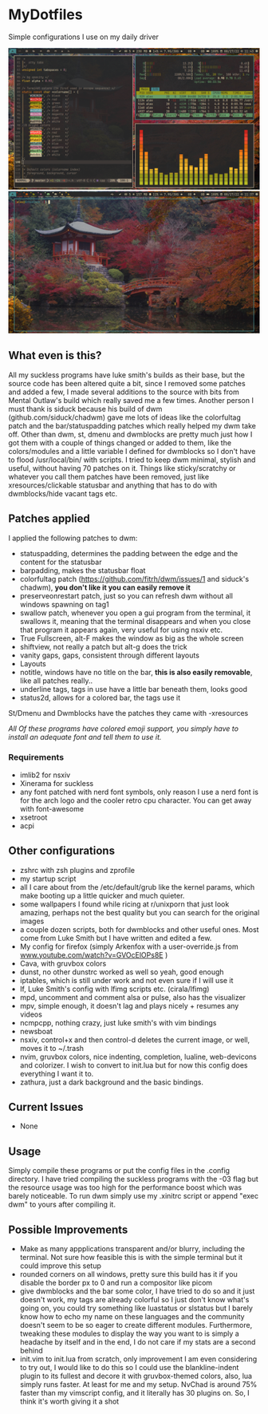 # MyDotfiles
Simple configurations I use on my daily driver

![image1](images/pic1.jpg)
![image2](images/pic2.jpg)

## What even is this?

All my suckless programs have luke smith's builds as their base, but the source code has been altered quite a bit, since I removed some patches and added a few, I made several additions to the source with bits from Mental Outlaw's build which really saved me a few times. Another person I must thank is siduck because his build of dwm (github.com/siduck/chadwm) gave me lots of ideas like the colorfultag patch and the bar/statuspadding patches which really helped my dwm take off. Other than dwm, st, dmenu and dwmblocks are pretty much just how I got them with a couple of things changed or added to them, like the colors/modules and a little variable I defined for dwmblocks so I don't have to flood /usr/local/bin/ with scripts. I tried to keep dwm minimal, stylish and useful, without having 70 patches on it. Things like sticky/scratchy or whatever you call them patches have been removed, just like xresources/clickable statusbar and anything that has to do with dwmblocks/hide vacant tags etc.

## Patches applied

I applied the following patches to dwm:

- statuspadding, determines the padding between the edge and the content for the statusbar
- barpadding, makes the statusbar float
- colorfultag patch (https://github.com/fitrh/dwm/issues/1 and siduck's chadwm), **you don't like it you can easily remove it**
- preserveonrestart patch, just so you can refresh dwm without all windows spawning on tag1
- swallow patch, whenever you open a gui program from the terminal, it swallows it, meaning that the terminal disappears and when you close that program it appears again, very useful for using nsxiv etc.
- True Fullscreen, alt-F makes the window as big as the whole screen
- shiftview, not really a patch but alt-g does the trick
- vanity gaps, gaps, consistent through different layouts
- Layouts
- notitle, windows have no title on the bar, **this is also easily removable**, like all patches really..
- underline tags, tags in use have a little bar beneath them, looks good
- status2d, allows for a colored bar, the tags use it

St/Dmenu and Dwmblocks have the patches they came with -xresources

*All Of these programs have colored emoji support, you simply have to install an adequate font and tell them to use it.*

### Requirements

- imlib2  for nsxiv
- Xinerama for suckless
- any font patched with nerd font symbols, only reason I use a nerd font is for the arch logo and the cooler retro cpu character. You can get away with font-awesome
- xsetroot
- acpi

## Other configurations

- zshrc with zsh plugins and zprofile
- my startup script
- all I care about from the /etc/default/grub like the kernel params, which make booting up a little quicker and much quieter.
- some wallpapers I found while ricing at r/unixporn that just look amazing, perhaps not the best quality but you can search for the original images
- a couple dozen scripts, both for dwmblocks and other useful ones. Most come from Luke Smith but I have written and edited a few.
- My config for firefox (simply Arkenfox with a user-override.js from www.youtube.com/watch?v=GVOcElOPs8E )
- Cava, with gruvbox colors
- dunst, no other dunstrc worked as well so yeah, good enough
- iptables, which is still under work and not even sure if I will use it
- lf, Luke Smith's config with lfimg scripts etc. (cirala/lfimg)
- mpd, uncomment and comment alsa or pulse, also has the visualizer
- mpv, simple enough, it doesn't lag and plays nicely + resumes any videos
- ncmpcpp, nothing crazy, just luke smith's with vim bindings
- newsboat
- nsxiv, control+x and then control-d deletes the current image, or well, moves it to ~/.trash
- nvim, gruvbox colors, nice indenting, completion, lualine, web-devicons and colorizer. I wish to convert to init.lua but for now this config does everything I want it to.
- zathura, just a dark background and the basic bindings.

## Current Issues

- None

## Usage

Simply compile these programs or put the config files in the .config directory.
I have tried compiling the suckless programs with the -03 flag but the resource usage was too high for the performance boost which was barely noticeable.
To run dwm simply use my .xinitrc script or append "exec dwm" to yours after compiling it.

## Possible Improvements

- Make as many appplications transparent and/or blurry, including the terminal. Not sure how feasible this is with the simple terminal but it could improve this setup
- rounded corners on all windows, pretty sure this build has it if you disable the border px to 0 and run a compositor like picom
- give dwmblocks and the bar some color, I have tried to do so and it just doesn't work, my tags are already colorful so I just don't know what's going on, you could try something like luastatus or slstatus but I barely know how to echo my name on these languages and the community doesn't seem to be so eager to create different modules. Furthermore, tweaking these modules to display the way you want to is simply a headache by itself and in the end, I do not care if my stats are a second behind
- init.vim to init.lua from scratch, only improvement I am even considering to try out, I would like to do this so I could use the blankline-indent plugin to its fullest and decore it with gruvbox-themed colors, also, lua simply runs faster. At least for me and my setup. NvChad is around 75% faster than my vimscript config, and it literally has 30 plugins on. So, I think it's worth giving it a shot
